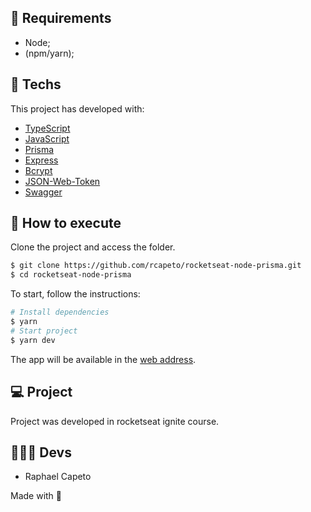 ## 📜 Requirements
- Node;
- (npm/yarn);

## 🧪 Techs

This project has developed with:

- [TypeScript](https://www.typescriptlang.org/)
- [JavaScript](https://developer.mozilla.org/pt-BR/docs/Web/JavaScript)
- [Prisma](https://www.prisma.io/docs/)
- [Express](https://github.com/expressjs/express)
- [Bcrypt](https://openbase.com/js/bcrypt/documentation)
- [JSON-Web-Token](https://jwt.io/)
- [Swagger](https://swagger.io/docs/)

## 🚀 How to execute

Clone the project and access the folder.

```bash
$ git clone https://github.com/rcapeto/rocketseat-node-prisma.git
$ cd rocketseat-node-prisma
```

To start, follow the instructions:
```bash
# Install dependencies
$ yarn
# Start project
$ yarn dev
```
The app will be available in the [web address](http://localhost:3333).

## 💻 Project

Project was developed in rocketseat ignite course.

## 👨🏻‍💻 Devs
- Raphael Capeto

Made with 🖤